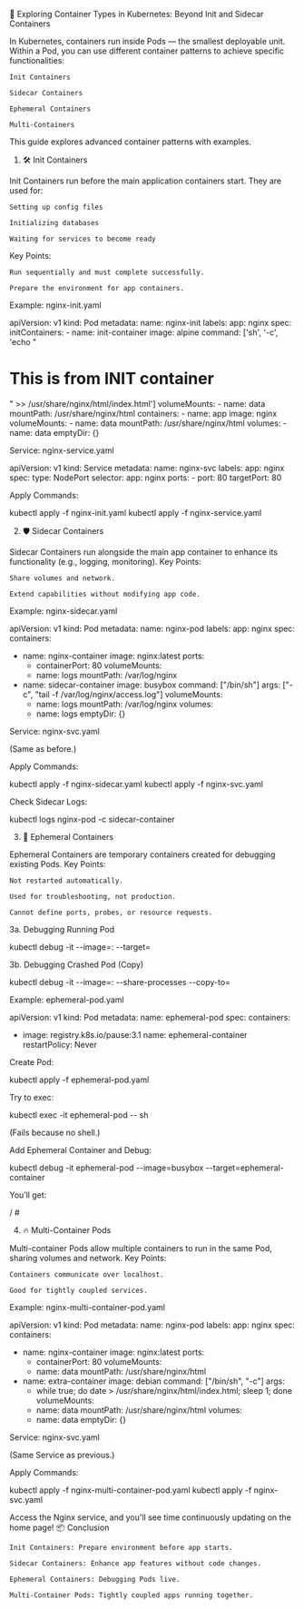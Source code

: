 🚀 Exploring Container Types in Kubernetes: Beyond Init and Sidecar Containers


In Kubernetes, containers run inside Pods — the smallest deployable unit. Within a Pod, you can use different container patterns to achieve specific functionalities:

    Init Containers

    Sidecar Containers

    Ephemeral Containers

    Multi-Containers

This guide explores advanced container patterns with examples.
1. 🛠️ Init Containers

Init Containers run before the main application containers start.
They are used for:

    Setting up config files

    Initializing databases

    Waiting for services to become ready

Key Points:

    Run sequentially and must complete successfully.

    Prepare the environment for app containers.

Example: nginx-init.yaml

apiVersion: v1
kind: Pod
metadata:
  name: nginx-init
  labels:
    app: nginx
spec:
  initContainers:
    - name: init-container
      image: alpine
      command: ['sh', '-c', 'echo "<h1>This is from INIT container</h1>" >> /usr/share/nginx/html/index.html']
      volumeMounts:
        - name: data
          mountPath: /usr/share/nginx/html
  containers:
    - name: app
      image: nginx
      volumeMounts:
        - name: data
          mountPath: /usr/share/nginx/html
  volumes:
    - name: data
      emptyDir: {}

Service: nginx-service.yaml

apiVersion: v1
kind: Service
metadata:
  name: nginx-svc
  labels:
    app: nginx
spec:
  type: NodePort
  selector:
    app: nginx
  ports:
    - port: 80
      targetPort: 80

Apply Commands:

kubectl apply -f nginx-init.yaml
kubectl apply -f nginx-service.yaml

2. 🛡️ Sidecar Containers

Sidecar Containers run alongside the main app container to enhance its functionality (e.g., logging, monitoring).
Key Points:

    Share volumes and network.

    Extend capabilities without modifying app code.

Example: nginx-sidecar.yaml

apiVersion: v1
kind: Pod
metadata:
  name: nginx-pod
  labels:
    app: nginx
spec:
  containers:
  - name: nginx-container
    image: nginx:latest
    ports:
      - containerPort: 80
    volumeMounts:
      - name: logs
        mountPath: /var/log/nginx
  - name: sidecar-container
    image: busybox
    command: ["/bin/sh"]
    args: ["-c", "tail -f /var/log/nginx/access.log"]
    volumeMounts:
      - name: logs
        mountPath: /var/log/nginx
  volumes:
    - name: logs
      emptyDir: {}

Service: nginx-svc.yaml

(Same as before.)

Apply Commands:

kubectl apply -f nginx-sidecar.yaml
kubectl apply -f nginx-svc.yaml

Check Sidecar Logs:

kubectl logs nginx-pod -c sidecar-container

3. 🧹 Ephemeral Containers

Ephemeral Containers are temporary containers created for debugging existing Pods.
Key Points:

    Not restarted automatically.

    Used for troubleshooting, not production.

    Cannot define ports, probes, or resource requests.

3a. Debugging Running Pod

kubectl debug -it <RUNNING-POD> --image=<DEBUG-IMAGE>:<TAG> --target=<RUNNING-CONTAINER>

3b. Debugging Crashed Pod (Copy)

kubectl debug <ORIGINAL-POD> -it --image=<DEBUG-IMAGE>:<TAG> --share-processes --copy-to=<NEW-DEBUG-POD>

Example: ephemeral-pod.yaml

apiVersion: v1
kind: Pod
metadata:
  name: ephemeral-pod
spec:
  containers:
  - image: registry.k8s.io/pause:3.1
    name: ephemeral-container
  restartPolicy: Never

Create Pod:

kubectl apply -f ephemeral-pod.yaml

Try to exec:

kubectl exec -it ephemeral-pod -- sh

(Fails because no shell.)

Add Ephemeral Container and Debug:

kubectl debug -it ephemeral-pod --image=busybox --target=ephemeral-container

You’ll get:

/ #

4. 🔥 Multi-Container Pods

Multi-container Pods allow multiple containers to run in the same Pod, sharing volumes and network.
Key Points:

    Containers communicate over localhost.

    Good for tightly coupled services.

Example: nginx-multi-container-pod.yaml

apiVersion: v1
kind: Pod
metadata:
  name: nginx-pod
  labels:
    app: nginx
spec:
  containers:
  - name: nginx-container
    image: nginx:latest
    ports:
      - containerPort: 80
    volumeMounts:
      - name: data
        mountPath: /usr/share/nginx/html
  - name: extra-container
    image: debian
    command: ["/bin/sh", "-c"]
    args:
      - while true; do
          date > /usr/share/nginx/html/index.html;
          sleep 1;
        done
    volumeMounts:
      - name: data
        mountPath: /usr/share/nginx/html
  volumes:
    - name: data
      emptyDir: {}

Service: nginx-svc.yaml

(Same Service as previous.)

Apply Commands:

kubectl apply -f nginx-multi-container-pod.yaml
kubectl apply -f nginx-svc.yaml

Access the Nginx service, and you'll see time continuously updating on the home page!
📦 Conclusion

    Init Containers: Prepare environment before app starts.

    Sidecar Containers: Enhance app features without code changes.

    Ephemeral Containers: Debugging Pods live.

    Multi-Container Pods: Tightly coupled apps running together.

